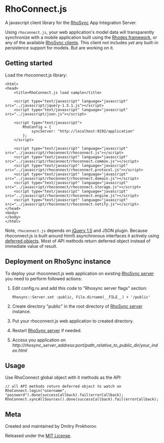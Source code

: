 RhoConnect.js
===

A javascript client library for the [RhoSync](http://rhomobile.com/products/rhosync) App Integration Server.

Using `rhoconnect.js`, your web application's model data will transparently synchronize with a mobile application built using the [Rhodes framework](http://rhomobile.com/products/rhodes), or any of the available [RhoSync clients](http://rhomobile.com/products/rhosync/).  This client not includes *yet* any built-in persistence support for models. But are working on it.

## Getting started

Load the rhoconnect.js library:

    <html>
    <head>
        <title>RhoConnect.js load sample</title>

        <script type="text/javascript" language="javascript" src="../javascript/jquery-1.5.1.js"></script>
        <script type="text/javascript" language="javascript" src="../javascript/json.js"></script>

        <script type="text/javascript">
            RhoConfig = {
                syncServer: "http://localhost:9292/application"
            };
        </script>

        <script type="text/javascript" language="javascript" src="../javascript/rhoconnect/rhoconnect.js"></script>
        <script type="text/javascript" language="javascript" src="../javascript/rhoconnect/rhoconnect.common.js"></script>
        <script type="text/javascript" language="javascript" src="../javascript/rhoconnect/rhoconnect.protocol.js"></script>
        <script type="text/javascript" language="javascript" src="../javascript/rhoconnect/rhoconnect.domain.js"></script>
        <script type="text/javascript" language="javascript" src="../javascript/rhoconnect/rhoconnect.storage.js"></script>
        <script type="text/javascript" language="javascript" src="../javascript/rhoconnect/rhoconnect.engine.js"></script>
        <script type="text/javascript" language="javascript" src="../javascript/rhoconnect/rhoconnect.notify.js"></script>
    </head>
    <body>
    </body>
    </html>

Note, `rhoconnect.js` depends on [jQuery 1.5](http://jquery.com/) and JSON plugin. Because rhoconnect.js is built around html5 asynchronous interfaces it actively using [deferred objects](http://api.jquery.com/category/deferred-object/). Most of API methods return deferred object instead of immediate value of result.

## Deployment on RhoSync instance
To deploy your rhoconnect.js web application on existing [RhoSync server](http://rhomobile.com/products/rhosync/) you need to perform followed actions:

1. Edit config.ru and add this code to "Rhosync server flags" section:

    `Rhosync::Server.set :public, File.dirname(__FILE__) + '/public'`

2. Create directory "public" in the root directory of [RhoSync server](http://rhomobile.com/products/rhosync/) instance.
3. Put your rhoconnect.js web application to created directory.
4. Restart [RhoSync server](http://rhomobile.com/products/rhosync/) if needed.
5. Access you application on *http://rhosync_server_address:port/path_relative_to_public_dir/your_index.html*

## Usage
Use RhoConnect global object with it methods as the API:

    // all API methods return deferred object to watch on
    RhoConnect.login("username", "password").done(successCallback).fail(errorCallback);
    RhoConnect.syncAllSources().done(successCallback).fail(errorCallback);

## Meta
Created and maintained by Dmitry Prokhorov.

Released under the [MIT License](http://www.opensource.org/licenses/mit-license.php).